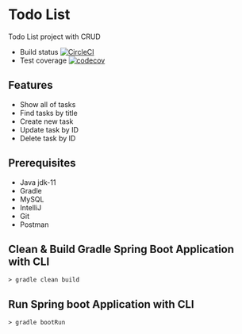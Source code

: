 # Todo List

Todo List project with CRUD 
- Build status [![CircleCI](https://circleci.com/gh/MiDiu98/TodoListProject.svg?style=svg)](https://circleci.com/gh/MiDiu98/TodoListProject)
- Test coverage [![codecov](https://codecov.io/gh/MiDiu98/TodoListProject/branch/master/graph/badge.svg)](https://codecov.io/gh/MiDiu98/TodoListProject)

## Features
- Show all of tasks
- Find tasks by title
- Create new task
- Update task by ID
- Delete task by ID

## Prerequisites
- Java jdk-11
- Gradle
- MySQL
- IntelliJ
- Git
- Postman

## Clean & Build Gradle Spring Boot Application with CLI
``> gradle clean build``

## Run Spring boot Application with CLI
``> gradle bootRun``
